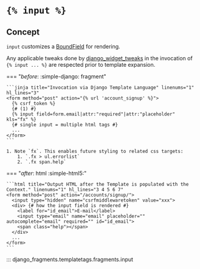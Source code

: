 # `{% input %}`

## Concept

`input` customizes a [BoundField](https://docs.djangoproject.com/en/dev/ref/forms/api/#bound-and-unbound-forms) for rendering.

Any applicable tweaks done by [django_widget_tweaks](https://github.com/jazzband/django-widget-tweaks) in the invocation of `{% input ... %}` are respected prior to template expansion.

=== "_before_: :simple-django: fragment"

    ```jinja title="Invocation via Django Template Language" linenums="1" hl_lines="3"
    <form method="post" action="{% url 'account_signup' %}">
      {% csrf_token %}
      {# (1) #}
      {% input field=form.email|attr:"required"|attr:"placeholder" kls="fx" %}
      {# single input = multiple html tags #}
      ...
    </form>
    ```

    1. Note `fx`. This enables future styling to related css targets:
        1. `.fx > ul.errorlist`
        2. `.fx span.help`

=== "_after_: html :simple-html5:"

    ```html title="Output HTML after the Template is populated with the Context." linenums="1" hl_lines="3 4 5 6 7"
    <form method="post" action="/accounts/signup/">
      <input type="hidden" name="csrfmiddlewaretoken" value="xxx">
      <div> {# how the input field is rendered #}
        <label for="id_email">E-mail</label>
        <input type="email" name="email" placeholder="" autocomplete="email" required="" id="id_email">
        <span class="help"></span>
      </div>
      ...
    </form>
    ```

::: django_fragments.templatetags.fragments.input
